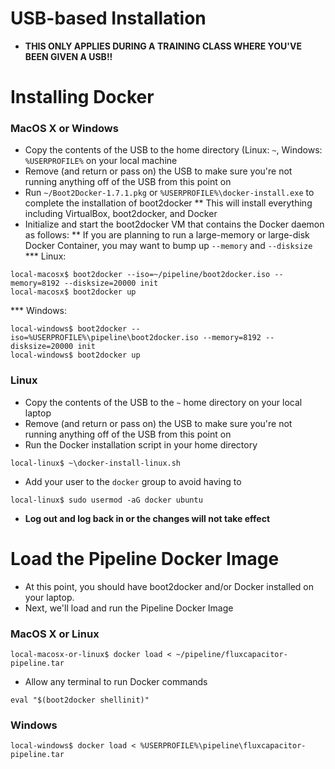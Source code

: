# USB-based Installation
* **THIS ONLY APPLIES DURING A TRAINING CLASS WHERE YOU'VE BEEN GIVEN A USB!!**

# Installing Docker
### MacOS X or Windows 
* Copy the contents of the USB to the home directory (Linux: `~`, Windows: `%USERPROFILE%` on your local machine
* Remove (and return or pass on) the USB to make sure you're not running anything off of the USB from this point on
* Run `~/Boot2Docker-1.7.1.pkg` or `%USERPROFILE%\docker-install.exe` to complete the installation of boot2docker
** This will install everything including VirtualBox, boot2docker, and Docker
* Initialize and start the boot2docker VM that contains the Docker daemon as follows:
** If you are planning to run a large-memory or large-disk Docker Container, you may want to bump up `--memory` and `--disksize`
*** Linux:
```
local-macosx$ boot2docker --iso=~/pipeline/boot2docker.iso --memory=8192 --disksize=20000 init
local-macosx$ boot2docker up
```
*** Windows:
```
local-windows$ boot2docker --iso=%USERPROFILE%\pipeline\boot2docker.iso --memory=8192 --disksize=20000 init
local-windows$ boot2docker up
```

### Linux
* Copy the contents of the USB to the `~` home directory on your local laptop
* Remove (and return or pass on) the USB to make sure you're not running anything off of the USB from this point on
* Run the Docker installation script in your home directory 
```
local-linux$ ~\docker-install-linux.sh
```
* Add your user to the `docker` group to avoid having to 
```
local-linux$ sudo usermod -aG docker ubuntu
```
* **Log out and log back in or the changes will not take effect**

# Load the Pipeline Docker Image 
* At this point, you should have boot2docker and/or Docker installed on your laptop.
* Next, we'll load and run the Pipeline Docker Image

### MacOS X or Linux
```
local-macosx-or-linux$ docker load < ~/pipeline/fluxcapacitor-pipeline.tar
``` 
* Allow any terminal to run Docker commands
```
eval "$(boot2docker shellinit)"
``` 

### Windows 
```
local-windows$ docker load < %USERPROFILE%\pipeline\fluxcapacitor-pipeline.tar
``` 
